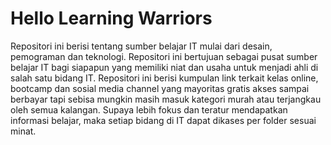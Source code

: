 # Hello Learning Warriors

Repositori ini berisi tentang sumber belajar IT mulai dari desain, pemograman dan teknologi. Repositori ini bertujuan sebagai pusat sumber belajar IT bagi siapapun yang memiliki niat dan usaha untuk menjadi ahli di salah satu bidang IT. Repositori ini berisi kumpulan link terkait kelas online, bootcamp dan sosial media channel yang mayoritas gratis akses sampai berbayar tapi sebisa mungkin masih masuk kategori murah atau terjangkau oleh semua kalangan. Supaya lebih fokus dan  teratur mendapatkan informasi belajar, maka setiap bidang di IT dapat dikases per folder sesuai minat. 